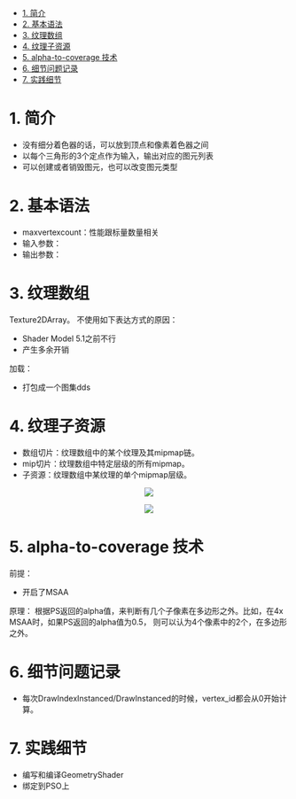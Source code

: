 <!-- TOC -->

- [1. 简介](#1-简介)
- [2. 基本语法](#2-基本语法)
- [3. 纹理数组](#3-纹理数组)
- [4. 纹理子资源](#4-纹理子资源)
- [5. alpha-to-coverage 技术](#5-alpha-to-coverage-技术)
- [6. 细节问题记录](#6-细节问题记录)
- [7. 实践细节](#7-实践细节)

<!-- /TOC -->

# 1. 简介
- 没有细分着色器的话，可以放到顶点和像素着色器之间
- 以每个三角形的3个定点作为输入，输出对应的图元列表
- 可以创建或者销毁图元，也可以改变图元类型

# 2. 基本语法
- maxvertexcount：性能跟标量数量相关
- 输入参数：
- 输出参数：

# 3. 纹理数组
Texture2DArray。
不使用如下表达方式的原因：
- Shader Model 5.1之前不行
- 产生多余开销

加载：
- 打包成一个图集dds

# 4. 纹理子资源
- 数组切片：纹理数组中的某个纹理及其mipmap链。
- mip切片：纹理数组中特定层级的所有mipmap。
- 子资源：纹理数组中某纹理的单个mipmap层级。

<div align="center">

![][TextureSubRes]

![][TextureSubResIndice]

</div>

# 5. alpha-to-coverage 技术
前提：
- 开启了MSAA

原理：
根据PS返回的alpha值，来判断有几个子像素在多边形之外。比如，在4x MSAA时，如果PS返回的alpha值为0.5， 则可以认为4个像素中的2个，在多边形之外。

# 6. 细节问题记录
- 每次DrawIndexInstanced/DrawInstanced的时候，vertex_id都会从0开始计算。

# 7. 实践细节
- 编写和编译GeometryShader
- 绑定到PSO上

[TextureSubRes]: ./TextureSubRes.bmp
[TextureSubResIndice]: ./TextureSubResIndices.bmp
